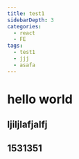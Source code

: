 ```yaml
---
title: test1
sidebarDepth: 3
categories: 
  - react
  - FE
tags: 
  - test1
  - jjj
  - asafa
---
```


# hello world
## ljiljlafjalfj 

## 1531351
